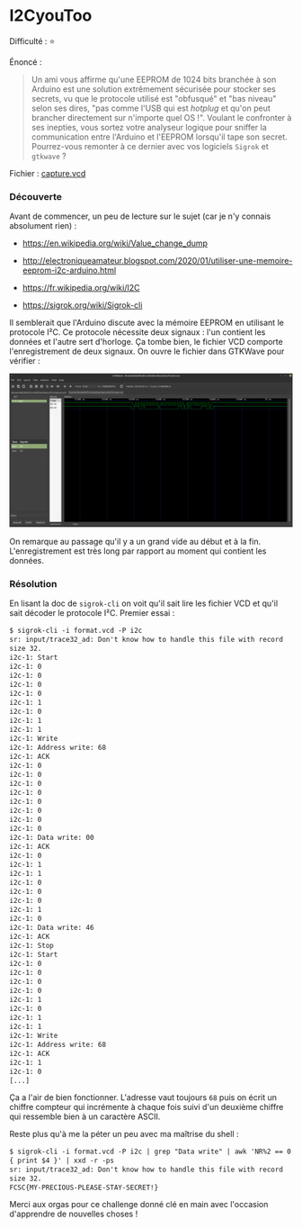 # I2CyouToo

Difficulté : :star:

Énoncé :

> Un ami vous affirme qu'une EEPROM de 1024 bits branchée à son Arduino est une solution extrêmement sécurisée pour stocker ses secrets, vu que le protocole utilisé est "obfusqué" et "bas niveau" selon ses dires, "pas comme l'USB qui est *hotplug* et qu'on peut brancher directement sur n'importe quel OS !". Voulant le confronter à ses inepties, vous sortez votre analyseur logique pour sniffer la communication entre l'Arduino et l'EEPROM lorsqu'il tape son secret. Pourrez-vous remonter à ce dernier avec vos logiciels `Sigrok` et `gtkwave` ?

Fichier : [capture.vcd](./capture.vcd)



### Découverte

Avant de commencer, un peu de lecture sur le sujet (car je n'y connais absolument rien) :

- https://en.wikipedia.org/wiki/Value_change_dump

- http://electroniqueamateur.blogspot.com/2020/01/utiliser-une-memoire-eeprom-i2c-arduino.html

- https://fr.wikipedia.org/wiki/I2C

- https://sigrok.org/wiki/Sigrok-cli

Il semblerait que l'Arduino discute avec la mémoire EEPROM en utilisant le protocole I²C. Ce protocole nécessite deux signaux : l'un contient les données et l'autre sert d'horloge. Ça tombe bien, le fichier VCD comporte l'enregistrement de deux signaux. On ouvre le fichier dans GTKWave pour vérifier :

![screen](gtkwave.png)

On remarque au passage qu'il y a un grand vide au début et à la fin. L'enregistrement est très long par rapport au moment qui contient les données.

### Résolution

En lisant la doc de `sigrok-cli` on voit qu'il sait lire les fichier VCD et qu'il sait décoder le protocole I²C. Premier essai :

```
$ sigrok-cli -i format.vcd -P i2c
sr: input/trace32_ad: Don't know how to handle this file with record size 32.
i2c-1: Start
i2c-1: 0
i2c-1: 0
i2c-1: 0
i2c-1: 0
i2c-1: 1
i2c-1: 0
i2c-1: 1
i2c-1: 1
i2c-1: Write
i2c-1: Address write: 68
i2c-1: ACK
i2c-1: 0
i2c-1: 0
i2c-1: 0
i2c-1: 0
i2c-1: 0
i2c-1: 0
i2c-1: 0
i2c-1: 0
i2c-1: Data write: 00
i2c-1: ACK
i2c-1: 0
i2c-1: 1
i2c-1: 1
i2c-1: 0
i2c-1: 0
i2c-1: 0
i2c-1: 1
i2c-1: 0
i2c-1: Data write: 46
i2c-1: ACK
i2c-1: Stop
i2c-1: Start
i2c-1: 0
i2c-1: 0
i2c-1: 0
i2c-1: 0
i2c-1: 1
i2c-1: 0
i2c-1: 1
i2c-1: 1
i2c-1: Write
i2c-1: Address write: 68
i2c-1: ACK
i2c-1: 1
i2c-1: 0
[...]
```

Ça a l'air de bien fonctionner. L'adresse vaut toujours `68` puis on écrit un chiffre compteur qui incrémente à chaque fois suivi d'un deuxième chiffre qui ressemble bien à un caractère ASCII.

Reste plus qu'à me la péter un peu avec ma maîtrise du shell :

```
$ sigrok-cli -i format.vcd -P i2c | grep "Data write" | awk 'NR%2 == 0 { print $4 }' | xxd -r -ps
sr: input/trace32_ad: Don't know how to handle this file with record size 32.
FCSC{MY-PRECIOUS-PLEASE-STAY-SECRET!}
```



Merci aux orgas pour ce challenge donné clé en main avec l'occasion d'apprendre de nouvelles choses !